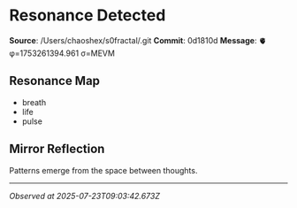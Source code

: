 # Resonance Detected

**Source**: /Users/chaoshex/s0fractal/.git
**Commit**: 0d1810d
**Message**: 🫀 φ=1753261394.961 σ=MEVM 

## Resonance Map
- breath
- life
- pulse

## Mirror Reflection
Patterns emerge from the space between thoughts.

---
*Observed at 2025-07-23T09:03:42.673Z*
